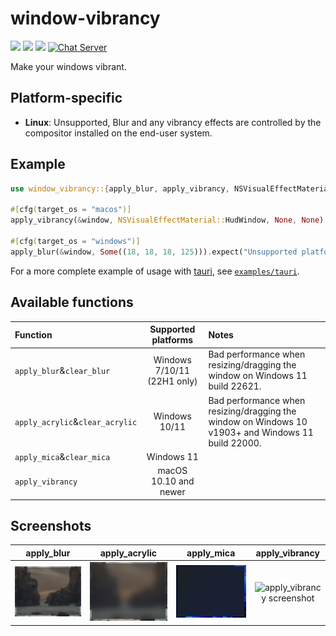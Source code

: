# window-vibrancy

[![](https://img.shields.io/crates/v/window-vibrancy)](https://crates.io/crates/window-vibrancy) [![](https://img.shields.io/docsrs/window-vibrancy)](https://docs.rs/window-vibrancy/) ![](https://img.shields.io/crates/l/window-vibrancy)
[![Chat Server](https://img.shields.io/badge/chat-on%20discord-7289da.svg)](https://discord.gg/SpmNs4S)

Make your windows vibrant.

## Platform-specific

- **Linux**: Unsupported, Blur and any vibrancy effects are controlled by the compositor installed on the end-user system.

## Example

```rs
use window_vibrancy::{apply_blur, apply_vibrancy, NSVisualEffectMaterial};

#[cfg(target_os = "macos")]
apply_vibrancy(&window, NSVisualEffectMaterial::HudWindow, None, None).expect("Unsupported platform! 'apply_vibrancy' is only supported on macOS");

#[cfg(target_os = "windows")]
apply_blur(&window, Some((18, 18, 18, 125))).expect("Unsupported platform! 'apply_blur' is only supported on Windows");
```

For a more complete example of usage with [tauri](https://tauri.app/), see [`examples/tauri`](https://github.com/tauri-apps/window-vibrancy/tree/dev/examples/tauri).

## Available functions

| Function                          | Supported platforms               | Notes |
| :---                              | :---:                             | :---  |
| `apply_blur`&`clear_blur`         | Windows  7/10/11 (22H1 only)      | Bad performance when resizing/dragging the window on Windows 11 build 22621.      |
| `apply_acrylic`&`clear_acrylic`   | Windows 10/11                     | Bad performance when resizing/dragging the window on Windows 10 v1903+ and Windows 11 build 22000. |
| `apply_mica`&`clear_mica`         | Windows 11                        |       |
| `apply_vibrancy`                  | macOS 10.10 and newer             |       |

## Screenshots

<p align="center">

| apply_blur | apply_acrylic | apply_mica | apply_vibrancy |
| :---:      | :---:         | :---:      | :---:          |
| ![apply_blur screenshot](./screenshots/apply_blur.png) | ![apply_blur screenshot](./screenshots/apply_acrylic.png) | ![apply_mica screenshot](./screenshots/apply_mica.png) | ![apply_vibrancy screenshot](./screenshots/apply_vibrancy.png) |

</p>
